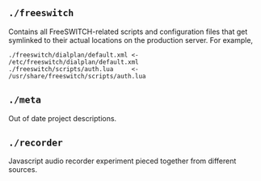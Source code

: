 ## `./freeswitch`

Contains all FreeSWITCH-related scripts and configuration files that get symlinked to their actual locations on the production server. For example,

```text
./freeswitch/dialplan/default.xml <- /etc/freeswitch/dialplan/default.xml
./freeswitch/scripts/auth.lua     <- /usr/share/freeswitch/scripts/auth.lua
```

## `./meta`

Out of date project descriptions.

## `./recorder`

Javascript audio recorder experiment pieced together from different sources.
